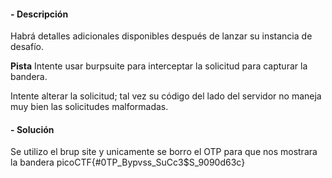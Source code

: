 #### - **Descripción** 
Habrá detalles adicionales disponibles después de lanzar su instancia de desafío.

**Pista**
Intente usar burpsuite para interceptar la solicitud para capturar la bandera.

Intente alterar la solicitud; tal vez su código del lado del servidor no maneja muy bien las solicitudes malformadas.
#### - **Solución** 
Se utilizo el brup site y unicamente se borro el OTP para que nos mostrara la bandera 
picoCTF{#0TP_Bypvss_SuCc3$S_9090d63c}